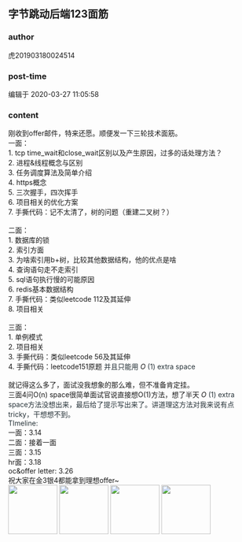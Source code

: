 ## 字节跳动后端123面筋
### author 
虎201903180024514
### post-time 

编辑于  2020-03-27 11:05:58
### content 
<div class="post-topic-des nc-post-content">
 <div>
  刚收到offer邮件，特来还愿。顺便发一下三轮技术面筋。
 </div>
 <div>
  一面：
 </div>
 <div>
  1. tcp time_wait和close_wait区别以及产生原因，过多的话处理方法？
 </div>
 <div>
  2. 进程&amp;线程概念与区别
 </div>
 <div>
  3. 任务调度算法及简单介绍
 </div>
 <div>
  4. https概念
 </div>
 <div>
  5. 三次握手，四次挥手
 </div>
 <div>
  6. 项目相关的优化方案
 </div>
 <div>
  7. 手撕代码：记不太清了，树的问题（重建二叉树？）
 </div>
 <div>
  <br/>
 </div>
 <div>
  二面：
 </div>
 <div>
  1. 数据库的锁
 </div>
 <div>
  2. 索引方面
 </div>
 <div>
  3. 为啥索引用b+树，比较其他数据结构，他的优点是啥
 </div>
 <div>
  4. 查询语句走不走索引
 </div>
 <div>
  5. sql语句执行慢的可能原因
 </div>
 <div>
  6. redis基本数据结构
 </div>
 <div>
  7. 手撕代码：类似leetcode 112及其延伸
 </div>
 <div>
  8. 项目相关
 </div>
 <div>
  <br/>
 </div>
 <div>
  三面：
 </div>
 <div>
  1. 单例模式
 </div>
 <div>
  2. 项目相关
 </div>
 <div>
  3. 手撕代码：类似leetcode 56及其延伸
 </div>
 <div>
  4. 手撕代码：leetcode151原题
  <span style="color:#263238;">
   并且只能用
  </span>
  <em>
   O
  </em>
  <span style="color:#263238;">
   (1) extra space
  </span>
 </div>
 <div>
  <br/>
 </div>
 <div>
  就记得这么多了，面试没我想象的那么难，但不准备肯定挂。
 </div>
 <div>
  三面4问O(n) space很简单面试官说直接想O(1)方法，想了半天
  <span style="color:#263238;">
  </span>
  <em>
   O
  </em>
  <span style="color:#263238;">
   (1) extra space方法没想出来，最后给了提示写出来了。讲道理这方法对我来说有点tricky，干想想不到。
  </span>
 </div>
 <div>
  <span style="color:#263238;">
   TImeline:
  </span>
 </div>
 <div>
  一面：3.14
 </div>
 <div>
  二面：接着一面
 </div>
 <div>
  三面：3.15
 </div>
 <div>
  hr面：3.18
 </div>
 <div>
  oc&amp;offer letter: 3.26
 </div>
 <div>
  祝大家在金3银4都能拿到理想offer~
 </div>
 <div>
  <img data-card-emoji="[考得全会]" height="100px" src="https://uploadfiles.nowcoder.com/images/20191018/63_1571399956257_2484A7DF36877A14689574EEBDA6DD7C" width="100px"/>
  <img data-card-emoji="[蒙的全对]" height="100px" src="https://uploadfiles.nowcoder.com/images/20191018/63_1571399934642_7AE5E99A8C2F19CD25F44313293553AA" width="100px"/>
  <img data-card-emoji="[面试必过]" height="100px" src="https://uploadfiles.nowcoder.com/images/20191018/63_1571399911125_75C168B671D4CE827FCA23907D85F114" width="100px"/>
  <img data-card-emoji="[offer+1]" height="100px" src="https://uploadfiles.nowcoder.com/images/20191018/63_1571398958756_9EB9CD58B9EA5E04C890326B5C1F471F" width="100px"/>
  <br/>
 </div>
</div>
